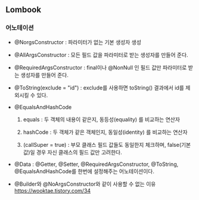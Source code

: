 ## Lombook

### 어노테이션

- @NorgsConstructor : 파라미터가 없는 기본 생성자 생성

- @AllArgsConstructor : 모든 필드 값을 파라미터로 받는 생성자를 만들어 준다.

- @RequiredArgsConstructor : final이나 @NonNull 인 필드 값만 파라미터로 받는 생성자를 만들어 준다.

- @ToString(exclude = "id") : exclude를 사용하면 toString() 결과에서 id를 제외시킬 수 있다.

- @EqualsAndHashCode

    1) equals :  두 객체의 내용이 같은지, 동등성(equality) 를 비교하는 연산자

    2) hashCode : 두 객체가 같은 객체인지, 동일성(identity) 를 비교하는 연산자

    3) (callSuper = true) : 부모 클래스 필드 값들도 동일한지 체크하며, false(기본값)일 경우 자신 클래스의 필드 값만 고려한다.

- @Data : @Getter, @Setter, @RequiredArgsConstructor, @ToString, @EqualsAndHashCode를 한번에 설정해주는 어노테이션이다.

- @Builder와 @NoArgsConstructor와 같이 사용할 수 없는 이유
https://wooktae.tistory.com/34
